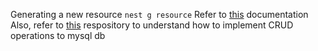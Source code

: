 Generating a new resource
`nest g resource`
Refer to [this](https://docs.nestjs.com/recipes/crud-generator) documentation
Also, refer to [this](https://github.com/maryamaljanabi/nestjs-crud-api) respository to understand how to implement CRUD operations to mysql db
